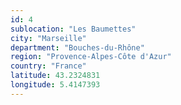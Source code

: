 ```yaml
---
id: 4
sublocation: "Les Baumettes"
city: "Marseille"
department: "Bouches-du-Rhône"
region: "Provence-Alpes-Côte d'Azur"
country: "France"
latitude: 43.2324831
longitude: 5.4147393
---
```

